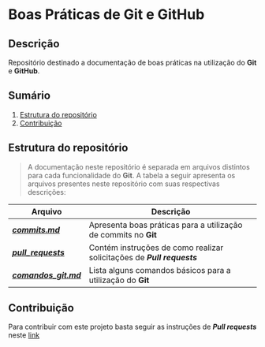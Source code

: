 # Boas Práticas de Git e GitHub


## Descrição

Repositório destinado a documentação de boas práticas na utilização do **Git** e **GitHub**.


## Sumário

1. [Estrutura do repositório](https://github.com/danilodiascs/Boas-Praticas-de-Git-e-GitHub#estrutura-do-repositório) 
2. [Contribuição](https://github.com/danilodiascs/Boas-Praticas-de-Git-e-GitHub#contribuição)


## Estrutura do repositório

> A documentação neste repositório é separada em arquivos distintos para cada funcionalidade do **Git**. A tabela a seguir apresenta os arquivos presentes neste repositório com suas respectivas descrições: 

Arquivo | Descrição
----|----
[***commits.md***](https://github.com/danilodiascs/Boas-Praticas-de-Git-e-GitHub/blob/master/docs/commits.md) | Apresenta boas práticas para a utilização de commits no **Git**
[***pull_requests***](https://github.com/danilodiascs/Boas-Praticas-de-Git-e-GitHub/blob/master/docs/pull_requests.md) | Contém instruções de como realizar solicitações de ***Pull requests***
[***comandos_git.md***](https://gist.github.com/danilodiascs/97c98d1a3b25bd08176321f7afc6acef) | Lista alguns comandos básicos para a utilização do **Git**


## Contribuição

Para contribuir com este projeto basta seguir as instruções de ***Pull requests*** neste [link](https://github.com/danilodiascs/Boas-Praticas-de-Git-e-GitHub/blob/master/docs/pull_requests.md)